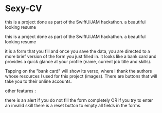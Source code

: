 # Sexy-CV
this is a project done as part of the SwiftUIJAM hackathon. a beautiful looking resume

this is a project done as part of the SwiftUIJAM hackathon. a beautiful looking resume

it is a form that you fill and once you save the data, you are directed to a more brief version of the form you just filled in. it looks like a bank card and provides a quick glance at your profile (name, current job title and skills).

Tapping on the "bank card" will show its verso, where I thank the authors whose resources I used for this project (images). There are buttons that will take you to their online accounts.

other features :

there is an alert if you do not fill the form completely OR if you try to enter an invalid skill
there is a reset button to empty all fields in the forms.
